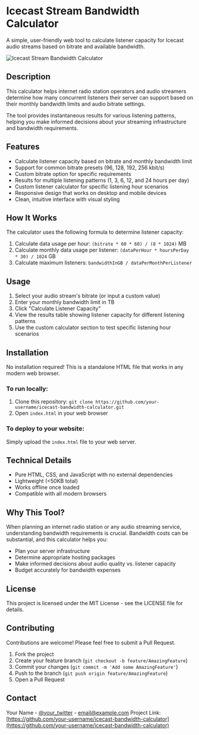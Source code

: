 # Icecast Stream Bandwidth Calculator

A simple, user-friendly web tool to calculate listener capacity for Icecast audio streams based on bitrate and available bandwidth.

![Icecast Stream Bandwidth Calculator](https://user-images.githubusercontent.com/your-username/your-repo/screenshot.png)

## Description

This calculator helps internet radio station operators and audio streamers determine how many concurrent listeners their server can support based on their monthly bandwidth limits and audio bitrate settings.

The tool provides instantaneous results for various listening patterns, helping you make informed decisions about your streaming infrastructure and bandwidth requirements.

## Features

- Calculate listener capacity based on bitrate and monthly bandwidth limit
- Support for common bitrate presets (96, 128, 192, 256 kbit/s)
- Custom bitrate option for specific requirements
- Results for multiple listening patterns (1, 3, 6, 12, and 24 hours per day)
- Custom listener calculator for specific listening hour scenarios
- Responsive design that works on desktop and mobile devices
- Clean, intuitive interface with visual styling

## How It Works

The calculator uses the following formula to determine listener capacity:

1. Calculate data usage per hour: `(bitrate * 60 * 60) / (8 * 1024)` MB
2. Calculate monthly data usage per listener: `(dataPerHour * hoursPerDay * 30) / 1024` GB
3. Calculate maximum listeners: `bandwidthInGB / dataPerMonthPerListener`

## Usage

1. Select your audio stream's bitrate (or input a custom value)
2. Enter your monthly bandwidth limit in TB
3. Click "Calculate Listener Capacity"
4. View the results table showing listener capacity for different listening patterns
5. Use the custom calculator section to test specific listening hour scenarios

## Installation

No installation required! This is a standalone HTML file that works in any modern web browser.

### To run locally:

1. Clone this repository:
`git clone https://github.com/your-username/icecast-bandwidth-calculator.git`
2. Open `index.html` in your web browser

### To deploy to your website:

Simply upload the `index.html` file to your web server.

## Technical Details

- Pure HTML, CSS, and JavaScript with no external dependencies
- Lightweight (<50KB total)
- Works offline once loaded
- Compatible with all modern browsers

## Why This Tool?

When planning an internet radio station or any audio streaming service, understanding bandwidth requirements is crucial. Bandwidth costs can be substantial, and this calculator helps you:

- Plan your server infrastructure
- Determine appropriate hosting packages
- Make informed decisions about audio quality vs. listener capacity
- Budget accurately for bandwidth expenses

## License

This project is licensed under the MIT License - see the LICENSE file for details.

## Contributing

Contributions are welcome! Please feel free to submit a Pull Request.

1. Fork the project
2. Create your feature branch (`git checkout -b feature/AmazingFeature`)
3. Commit your changes (`git commit -m 'Add some AmazingFeature'`)
4. Push to the branch (`git push origin feature/AmazingFeature`)
5. Open a Pull Request

## Contact

Your Name - [@your_twitter](https://twitter.com/your_twitter) - email@example.com
Project Link: [https://github.com/your-username/icecast-bandwidth-calculator](https://github.com/your-username/icecast-bandwidth-calculator)
